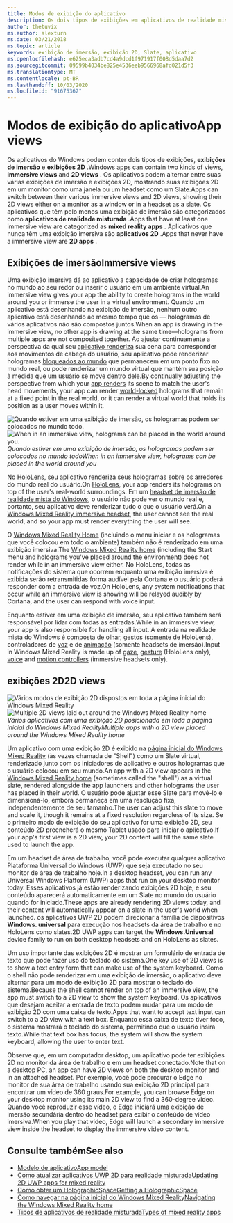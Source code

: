 ```yaml
---
title: Modos de exibição do aplicativo
description: Os dois tipos de exibições em aplicativos de realidade mista do Windows são exibições de imersão e exibições 2D.
author: thetuvix
ms.author: alexturn
ms.date: 03/21/2018
ms.topic: article
keywords: exibição de imersão, exibição 2D, Slate, aplicativo
ms.openlocfilehash: e625eca3adb7cd4a9dcd1f971917f008d5daa7d2
ms.sourcegitcommit: 09599b4034be825e4536eeb9566968afd021d5f3
ms.translationtype: MT
ms.contentlocale: pt-BR
ms.lasthandoff: 10/03/2020
ms.locfileid: "91675362"
---
```

# <a name="app-views"></a><span data-ttu-id="a7414-104">Modos de exibição do aplicativo</span><span class="sxs-lookup"><span data-stu-id="a7414-104">App views</span></span>

<span data-ttu-id="a7414-105">Os aplicativos do Windows podem conter dois tipos de exibições, **exibições de imersão** e **exibições 2D** .</span><span class="sxs-lookup"><span data-stu-id="a7414-105">Windows apps can contain two kinds of views, **immersive views** and **2D views** .</span></span> <span data-ttu-id="a7414-106">Os aplicativos podem alternar entre suas várias exibições de imersão e exibições 2D, mostrando suas exibições 2D em um monitor como uma janela ou um headset como um Slate.</span><span class="sxs-lookup"><span data-stu-id="a7414-106">Apps can switch between their various immersive views and 2D views, showing their 2D views either on a monitor as a window or in a headset as a slate.</span></span> <span data-ttu-id="a7414-107">Os aplicativos que têm pelo menos uma exibição de imersão são categorizados como **aplicativos de realidade misturada** .</span><span class="sxs-lookup"><span data-stu-id="a7414-107">Apps that have at least one immersive view are categorized as **mixed reality apps** .</span></span> <span data-ttu-id="a7414-108">Aplicativos que nunca têm uma exibição imersiva são **aplicativos 2D** .</span><span class="sxs-lookup"><span data-stu-id="a7414-108">Apps that never have a immersive view are **2D apps** .</span></span>

## <a name="immersive-views"></a><span data-ttu-id="a7414-109">Exibições de imersão</span><span class="sxs-lookup"><span data-stu-id="a7414-109">Immersive views</span></span>

<span data-ttu-id="a7414-110">Uma exibição imersiva dá ao aplicativo a capacidade de criar hologramas no mundo ao seu redor ou inserir o usuário em um ambiente virtual.</span><span class="sxs-lookup"><span data-stu-id="a7414-110">An immersive view gives your app the ability to create holograms in the world around you or immerse the user in a virtual environment.</span></span> <span data-ttu-id="a7414-111">Quando um aplicativo está desenhando na exibição de imersão, nenhum outro aplicativo está desenhando ao mesmo tempo que os &mdash; hologramas de vários aplicativos não são compostos juntos.</span><span class="sxs-lookup"><span data-stu-id="a7414-111">When an app is drawing in the immersive view, no other app is drawing at the same time&mdash;holograms from multiple apps are not composited together.</span></span> <span data-ttu-id="a7414-112">Ao ajustar continuamente a perspectiva da qual seu [aplicativo renderiza](../develop/platform-capabilities-and-apis/rendering.md) sua cena para corresponder aos movimentos de cabeça do usuário, seu aplicativo pode renderizar hologramas [bloqueados ao mundo](coordinate-systems.md) que permanecem em um ponto fixo no mundo real, ou pode renderizar um mundo virtual que mantém sua posição à medida que um usuário se move dentro dele.</span><span class="sxs-lookup"><span data-stu-id="a7414-112">By continually adjusting the perspective from which your [app renders](../develop/platform-capabilities-and-apis/rendering.md) its scene to match the user's head movements, your app can render [world-locked](coordinate-systems.md) holograms that remain at a fixed point in the real world, or it can render a virtual world that holds its position as a user moves within it.</span></span>

<span data-ttu-id="a7414-113">![Quando estiver em uma exibição de imersão, os hologramas podem ser colocados no mundo todo.](images/designoverview-940px.jpg)</span><span class="sxs-lookup"><span data-stu-id="a7414-113">![When in an immersive view, holograms can be placed in the world around you.](images/designoverview-940px.jpg)</span></span><br>
<span data-ttu-id="a7414-114">*Quando estiver em uma exibição de imersão, os hologramas podem ser colocados no mundo todo*</span><span class="sxs-lookup"><span data-stu-id="a7414-114">*When in an immersive view, holograms can be placed in the world around you*</span></span>

<span data-ttu-id="a7414-115">No [HoloLens](https://docs.microsoft.com/hololens/hololens1-hardware), seu aplicativo renderiza seus hologramas sobre os arredores do mundo real do usuário.</span><span class="sxs-lookup"><span data-stu-id="a7414-115">On [HoloLens](https://docs.microsoft.com/hololens/hololens1-hardware), your app renders its holograms on top of the user's real-world surroundings.</span></span> <span data-ttu-id="a7414-116">Em um [headset de imersão de realidade mista do Windows](../discover/immersive-headset-hardware-details.md), o usuário não pode ver o mundo real e, portanto, seu aplicativo deve renderizar tudo o que o usuário verá.</span><span class="sxs-lookup"><span data-stu-id="a7414-116">On a [Windows Mixed Reality immersive headset](../discover/immersive-headset-hardware-details.md), the user cannot see the real world, and so your app must render everything the user will see.</span></span>

<span data-ttu-id="a7414-117">O [Windows Mixed Reality Home](../discover/navigating-the-windows-mixed-reality-home.md) (incluindo o menu iniciar e os hologramas que você colocou em todo o ambiente) também não é renderizado em uma exibição imersiva.</span><span class="sxs-lookup"><span data-stu-id="a7414-117">The [Windows Mixed Reality home](../discover/navigating-the-windows-mixed-reality-home.md) (including the Start menu and holograms you've placed around the environment) does not render while in an immersive view either.</span></span> <span data-ttu-id="a7414-118">No HoloLens, todas as notificações do sistema que ocorrem enquanto uma exibição imersiva é exibida serão retransmitidas forma audível pela Cortana e o usuário poderá responder com a entrada de voz.</span><span class="sxs-lookup"><span data-stu-id="a7414-118">On HoloLens, any system notifications that occur while an immersive view is showing will be relayed audibly by Cortana, and the user can respond with voice input.</span></span>

<span data-ttu-id="a7414-119">Enquanto estiver em uma exibição de imersão, seu aplicativo também será responsável por lidar com todas as entradas.</span><span class="sxs-lookup"><span data-stu-id="a7414-119">While in an immersive view, your app is also responsible for handling all input.</span></span> <span data-ttu-id="a7414-120">A entrada na realidade mista do Windows é composta de [olhar](gaze-and-commit.md), [gestos](gaze-and-commit.md#composite-gestures) (somente de HoloLens), controladores de [voz](voice-input.md) e de [animação](motion-controllers.md) (somente headsets de imersão).</span><span class="sxs-lookup"><span data-stu-id="a7414-120">Input in Windows Mixed Reality is made up of [gaze](gaze-and-commit.md), [gesture](gaze-and-commit.md#composite-gestures) (HoloLens only), [voice](voice-input.md) and [motion controllers](motion-controllers.md) (immersive headsets only).</span></span>

## <a name="2d-views"></a><span data-ttu-id="a7414-121">exibições 2D</span><span class="sxs-lookup"><span data-stu-id="a7414-121">2D views</span></span>

<span data-ttu-id="a7414-122">![Vários modos de exibição 2D dispostos em toda a página inicial do Windows Mixed Reality](images/teleportation-940px.png)</span><span class="sxs-lookup"><span data-stu-id="a7414-122">![Multiple 2D views laid out around the Windows Mixed Reality home](images/teleportation-940px.png)</span></span><br>
<span data-ttu-id="a7414-123">*Vários aplicativos com uma exibição 2D posicionada em toda a página inicial do Windows Mixed Reality*</span><span class="sxs-lookup"><span data-stu-id="a7414-123">*Multiple apps with a 2D view placed around the Windows Mixed Reality home*</span></span>

<span data-ttu-id="a7414-124">Um aplicativo com uma exibição 2D é exibido na [página inicial do Windows Mixed Reality](../discover/navigating-the-windows-mixed-reality-home.md) (às vezes chamada de "Shell") como um Slate virtual, renderizado junto com os iniciadores de aplicativo e outros hologramas que o usuário colocou em seu mundo.</span><span class="sxs-lookup"><span data-stu-id="a7414-124">An app with a 2D view appears in the [Windows Mixed Reality home](../discover/navigating-the-windows-mixed-reality-home.md) (sometimes called the "shell") as a virtual slate, rendered alongside the app launchers and other holograms the user has placed in their world.</span></span> <span data-ttu-id="a7414-125">O usuário pode ajustar esse Slate para movê-lo e dimensioná-lo, embora permaneça em uma resolução fixa, independentemente de seu tamanho.</span><span class="sxs-lookup"><span data-stu-id="a7414-125">The user can adjust this slate to move and scale it, though it remains at a fixed resolution regardless of its size.</span></span> <span data-ttu-id="a7414-126">Se o primeiro modo de exibição do seu aplicativo for uma exibição 2D, seu conteúdo 2D preencherá o mesmo Tablet usado para iniciar o aplicativo.</span><span class="sxs-lookup"><span data-stu-id="a7414-126">If your app's first view is a 2D view, your 2D content will fill the same slate used to launch the app.</span></span>

<span data-ttu-id="a7414-127">Em um headset de área de trabalho, você pode executar qualquer aplicativo Plataforma Universal do Windows (UWP) que seja executado no seu monitor de área de trabalho hoje.</span><span class="sxs-lookup"><span data-stu-id="a7414-127">In a desktop headset, you can run any Universal Windows Platform (UWP) apps that run on your desktop monitor today.</span></span> <span data-ttu-id="a7414-128">Esses aplicativos já estão renderizando exibições 2D hoje, e seu conteúdo aparecerá automaticamente em um Slate no mundo do usuário quando for iniciado.</span><span class="sxs-lookup"><span data-stu-id="a7414-128">These apps are already rendering 2D views today, and their content will automatically appear on a slate in the user's world when launched.</span></span> <span data-ttu-id="a7414-129">os aplicativos UWP 2D podem direcionar a família de dispositivos **Windows. universal** para execução nos headsets da área de trabalho e no HoloLens como slates.</span><span class="sxs-lookup"><span data-stu-id="a7414-129">2D UWP apps can target the **Windows.Universal** device family to run on both desktop headsets and on HoloLens as slates.</span></span>

<span data-ttu-id="a7414-130">Um uso importante das exibições 2D é mostrar um formulário de entrada de texto que pode fazer uso do teclado do sistema.</span><span class="sxs-lookup"><span data-stu-id="a7414-130">One key use of 2D views is to show a text entry form that can make use of the system keyboard.</span></span> <span data-ttu-id="a7414-131">Como o shell não pode renderizar em uma exibição de imersão, o aplicativo deve alternar para um modo de exibição 2D para mostrar o teclado do sistema.</span><span class="sxs-lookup"><span data-stu-id="a7414-131">Because the shell cannot render on top of an immersive view, the app must switch to a 2D view to show the system keyboard.</span></span> <span data-ttu-id="a7414-132">Os aplicativos que desejam aceitar a entrada de texto podem mudar para um modo de exibição 2D com uma caixa de texto.</span><span class="sxs-lookup"><span data-stu-id="a7414-132">Apps that want to accept text input can switch to a 2D view with a text box.</span></span> <span data-ttu-id="a7414-133">Enquanto essa caixa de texto tiver foco, o sistema mostrará o teclado do sistema, permitindo que o usuário insira texto.</span><span class="sxs-lookup"><span data-stu-id="a7414-133">While that text box has focus, the system will show the system keyboard, allowing the user to enter text.</span></span>

<span data-ttu-id="a7414-134">Observe que, em um computador desktop, um aplicativo pode ter exibições 2D no monitor da área de trabalho e em um headset conectado.</span><span class="sxs-lookup"><span data-stu-id="a7414-134">Note that on a desktop PC, an app can have 2D views on both the desktop monitor and in an attached headset.</span></span> <span data-ttu-id="a7414-135">Por exemplo, você pode procurar o Edge no monitor de sua área de trabalho usando sua exibição 2D principal para encontrar um vídeo de 360 graus.</span><span class="sxs-lookup"><span data-stu-id="a7414-135">For example, you can browse Edge on your desktop monitor using its main 2D view to find a 360-degree video.</span></span> <span data-ttu-id="a7414-136">Quando você reproduzir esse vídeo, o Edge iniciará uma exibição de imersão secundária dentro do headset para exibir o conteúdo de vídeo imersiva.</span><span class="sxs-lookup"><span data-stu-id="a7414-136">When you play that video, Edge will launch a secondary immersive view inside the headset to display the immersive video content.</span></span>

## <a name="see-also"></a><span data-ttu-id="a7414-137">Consulte também</span><span class="sxs-lookup"><span data-stu-id="a7414-137">See also</span></span>

* [<span data-ttu-id="a7414-138">Modelo de aplicativo</span><span class="sxs-lookup"><span data-stu-id="a7414-138">App model</span></span>](app-model.md)
* [<span data-ttu-id="a7414-139">Como atualizar aplicativos UWP 2D para realidade misturada</span><span class="sxs-lookup"><span data-stu-id="a7414-139">Updating 2D UWP apps for mixed reality</span></span>](../develop/porting-apps/building-2d-apps.md)
* [<span data-ttu-id="a7414-140">Como obter um HolographicSpace</span><span class="sxs-lookup"><span data-stu-id="a7414-140">Getting a HolographicSpace</span></span>](../develop/native/getting-a-holographicspace.md)
* [<span data-ttu-id="a7414-141">Como navegar na página inicial do Windows Mixed Reality</span><span class="sxs-lookup"><span data-stu-id="a7414-141">Navigating the Windows Mixed Reality home</span></span>](../discover/navigating-the-windows-mixed-reality-home.md)
* [<span data-ttu-id="a7414-142">Tipos de aplicativos de realidade misturada</span><span class="sxs-lookup"><span data-stu-id="a7414-142">Types of mixed reality apps</span></span>](types-of-mixed-reality-apps.md)
